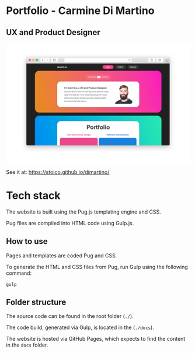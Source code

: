 # Portfolio - Carmine Di Martino

## UX and Product Designer

[![alt text](style/images/site-screenshot.png "Portfolio - Web Screenshot")](https://stoico.github.io/dimartino/)

See it at: https://stoico.github.io/dimartino/

# Tech stack

The website is built using the Pug.js templating engine and CSS.

Pug files are compiled into HTML code using Gulp.js.

## How to use

Pages and templates are coded Pug and CSS.

To generate the HTML and CSS files from Pug, run Gulp using the following command:

```
gulp
```

## Folder structure

The source code can be found in the root folder (`./`).

The code build, generated via Gulp, is located in the (`./docs`).

The website is hosted via GitHub Pages, which expects to find the content in the `docs` folder.
